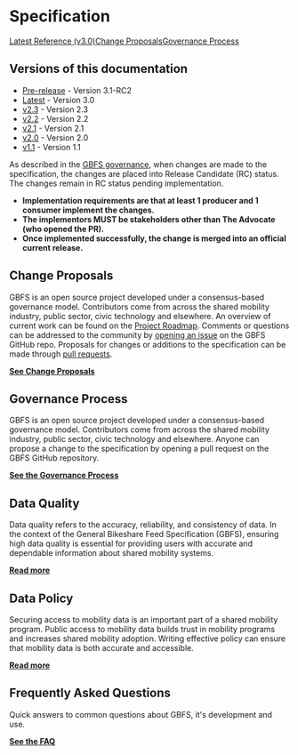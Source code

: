 # Specification

<div class="button-holder">
    <a class="md-button md-button--primary" href="reference">Latest Reference (v3.0)</a><a class="md-button md-button--primary" href="https://github.com/MobilityData/gbfs/issues">Change Proposals</a><a class="md-button md-button--primary" href="process">Governance Process</a>
</div>

## Versions of this documentation

- [Pre-release](https://github.com/MobilityData/gbfs/blob/v3.1-RC2/gbfs.md) - Version 3.1-RC2
- [Latest](reference) - Version 3.0
- [v2.3](https://github.com/MobilityData/gbfs/blob/v2.3/gbfs.md) - Version 2.3
- [v2.2](https://github.com/MobilityData/gbfs/blob/v2.2/gbfs.md) - Version 2.2
- [v2.1](https://github.com/MobilityData/gbfs/blob/v2.1/gbfs.md) - Version 2.1
- [v2.0](https://github.com/MobilityData/gbfs/blob/v2.0/gbfs.md) - Version 2.0
- [v1.1](https://github.com/MobilityData/gbfs/blob/v1.1/gbfs.md) - Version 1.1

As described in the [GBFS governance](process), when changes are made to the specification, the changes are placed into Release Candidate (RC) status. The changes remain in RC status pending implementation.

* **Implementation requirements are that at least 1 producer and 1 consumer implement the changes.**
* **The implementors MUST be stakeholders other than The Advocate (who opened the PR).**
* **Once implemented successfully, the change is merged into an official current release.**

## Change Proposals

GBFS is an open source project developed under a consensus-based governance model. Contributors come from across the shared mobility industry, public sector, civic technology and elsewhere. An overview of current work can be found on the [Project Roadmap](../community/#get-involved). Comments or questions can be addressed to the community by [opening an issue](https://github.com/MobilityData/gbfs/issues) on the GBFS GitHub repo. Proposals for changes or additions to the specification can be made through [pull requests](https://github.com/MobilityData/gbfs/pulls).

**[See Change Proposals](https://github.com/MobilityData/gbfs/issues)**

## Governance Process

GBFS is an open source project developed under a consensus-based governance model. Contributors come from across the shared mobility industry, public sector, civic technology and elsewhere. Anyone can propose a change to the specification by opening a pull request on the GBFS GitHub repository.


**[See the Governance Process](process)**

## Data Quality

Data quality refers to the accuracy, reliability, and consistency of data. In the context of the General Bikeshare Feed Specification (GBFS), ensuring high data quality is essential for providing users with accurate and dependable information about shared mobility systems.

**[Read more](data-quality)**

## Data Policy

Securing access to mobility data is an important part of a shared mobility program. Public access to mobility data builds trust in mobility programs and increases shared mobility adoption. Writing effective policy can ensure that mobility data is both accurate and accessible.

**[Read more](data-policy)**

## Frequently Asked Questions

Quick answers to common questions about GBFS, it's development and use.

**[See the FAQ](faq)**
